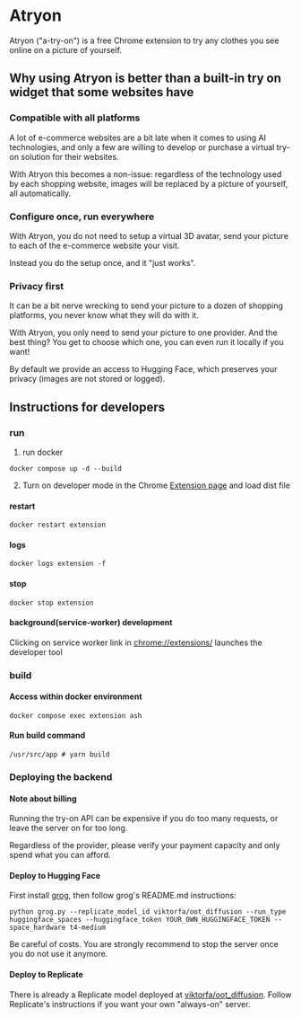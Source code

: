 # Atryon

Atryon ("a-try-on") is a free Chrome extension to try any clothes you see online on a picture of yourself.

## Why using Atryon is better than a built-in try on widget that some websites have

### Compatible with all platforms

A lot of e-commerce websites are a bit late when it comes to using AI technologies,
and only a few are willing to develop or purchase a virtual try-on solution for their websites.

With Atryon this becomes a non-issue: regardless of the technology used by each shopping website,
images will be replaced by a picture of yourself, all automatically.

### Configure once, run everywhere

With Atryon, you do not need to setup a virtual 3D avatar, send your picture to 
each of the e-commerce website your visit.

Instead you do the setup once, and it "just works".

### Privacy first

It can be a bit nerve wrecking to send your picture to a dozen of shopping platforms,
you never know what they will do with it.

With Atryon, you only need to send your picture to one provider.
And the best thing? You get to choose which one, you can even run it locally if you want!

By default we provide an access to Hugging Face, which preserves your privacy 
(images are not stored or logged).

## Instructions for developers

### run

1. run docker

`docker compose up -d --build`

2. Turn on developer mode in the Chrome [Extension page](chrome://extensions/) and load dist file

#### restart

`docker restart extension`

#### logs

`docker logs extension -f`

#### stop

`docker stop extension`

#### background(service-worker) development

Clicking on service worker link in [chrome://extensions/](chrome://extensions/) launches the developer tool

### build

#### Access within docker environment

`docker compose exec extension ash`

#### Run build command

`/usr/src/app # yarn build`

### Deploying the backend

#### Note about billing

Running the try-on API can be expensive if you do too many requests,
or leave the server on for too long.

Regardless of the provider, please verify your payment capacity and only spend what you can afford.

#### Deploy to Hugging Face

First install [grog](https://github.com/multimodalart/grog), then follow grog's README.md instructions:

```
python grog.py --replicate_model_id viktorfa/oot_diffusion --run_type huggingface_spaces --huggingface_token YOUR_OWN_HUGGINGFACE_TOKEN --space_hardware t4-medium
```

Be careful of costs. You are strongly recommend to stop the server once you do not use it anymore.

#### Deploy to Replicate

There is already a Replicate model deployed at [viktorfa/oot_diffusion](https://replicate.com/viktorfa/oot_diffusion). Follow Replicate's instructions if you want your own "always-on" server.

